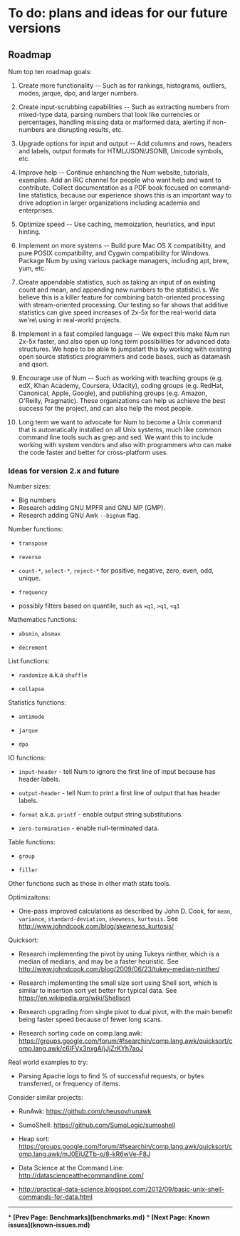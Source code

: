 # To do: plans and ideas for our future versions

## Roadmap

Num top ten roadmap goals:

1. Create more functionality -- Such as for rankings, histograms, outliers, modes, jarque, dpo, and larger numbers.

2. Create input-scrubbing capabilities -- Such as extracting numbers from mixed-type data, parsing numbers that look like currencies or percentages, handling missing data or malformed data, alerting if non-numbers are disrupting results, etc.

3. Upgrade options for input and output -- Add columns and rows, headers and labels, output formats for HTML/JSON/JSONB, Unicode symbols, etc.

4. Improve help -- Continue enhanching the Num website, tutorials, examples. Add an IRC channel for people who want help and want to contribute. Collect documentation as a PDF book focused on command-line statistics, because our experience shows this is an important way to drive adoption in larger organizations including academia and enterprises.

5. Optimize speed -- Use caching, memoization, heuristics, and input hinting.

6. Implement on more systems -- Build pure Mac OS X compatibility, and pure POSIX compatibility, and Cygwin compatibility for Windows. Package Num by using various package managers, including apt, brew, yum, etc.

7. Create appendable statistics, such as taking an input of an existing count and mean, and appending new numbers to the statistic\ s. We believe this is a killer feature for combining batch-oriented processing with stream-oriented processing. Our testing so far shows that additive statistics can give speed increases of 2x-5x for the real-world data we're\ using in real-world projects.

8. Implement in a fast compiled language -- We expect this make Num run 2x-5x faster, and also open up long term possibilities for advanced data structures. We hope to be able to jumpstart this by working with existing open source statistics programmers and code bases, such as datamash and qsort.

9. Encourage use of Num -- Such as working with teaching groups (e.g. edX, Khan Academy, Coursera, Udacity), coding groups (e.g. RedHat, Canonical, Apple, Google), and publishing groups (e.g. Amazon, O'Reilly, Pragmatic). These organizations can help us achieve the best success for the project, and can also help the most people.

10. Long term we want to advocate for Num to become a Unix command that is automatically installed on all Unix systems, much like common command line tools such as grep and sed. We want this to include working with system vendors and also with programmers who can make the code faster and better for cross-platform uses.


### Ideas for version 2.x and future

Number sizes:

* Big numbers
* Research adding GNU MPFR and GNU MP (GMP).
* Research adding GNU Awk `--bignum` flag.

Number functions:

* `transpose`

* `reverse`

* `count-*`, `select-*`, `reject-*` for positive, negative, zero, even, odd, unique.

* `frequency`

* possibly filters based on quantile, such as `=q1`, `>q1`, `<q1`

Mathematics functions:

* `absmin`, `absmax`

* `decrement`

List functions:

* `randomize` a.k.a `shuffle`

* `collapse`

Statistics functions:

* `antimode`

* `jarque`

* `dpo`

IO functions:

* `input-header` - tell Num to ignore the first line of input because has header labels.

* `output-header` - tell Num to print a first line of output that has header labels.

* `format` a.k.a. `printf` - enable output string substitutions.

* `zero-termination` - enable null-terminated data.

Table functions:

* `group`

* `filler`

Other functions such as those in other math stats tools.

Optimizaitons:

* One-pass improved calculations as described by John D. Cook, for `mean`, `variance`, `standard-deviation`, `skewness`, `kurtosis`. See http://www.johndcook.com/blog/skewness_kurtosis/

Quicksort:

* Research implementing the pivot by using Tukeys ninther,
  which is a median of medians, and may be a faster heuristic.
  See http://www.johndcook.com/blog/2009/06/23/tukey-median-ninther/

* Research implementing the small size sort using Shell sort,
  which is similar to insertion sort yet better for typical data.
  See https://en.wikipedia.org/wiki/Shellsort

* Research upgrading from single pivot to dual pivot, with the main benefit being faster speed because of fewer long scans.

* Research sorting code on comp.lang.awk: https://groups.google.com/forum/#!searchin/comp.lang.awk/quicksort/comp.lang.awk/c6IFVx3nxgA/jJjZrKYh7aoJ

Real world examples to try:

* Parsing Apache logs to find % of successful requests, or bytes transferred, or frequency of items.

Consider similar projects:

* RunAwk: https://github.com/cheusov/runawk

* SumoShell: https://github.com/SumoLogic/sumoshell

* Heap sort: https://groups.google.com/forum/#!searchin/comp.lang.awk/quicksort/comp.lang.awk/mJ0EiUZTb-o/8-kR6wVe-F8J

* Data Science at the Command Line: http://datascienceatthecommandline.com/

* http://practical-data-science.blogspot.com/2012/09/basic-unix-shell-commands-for-data.html


<p><hr><nav>
* <b>[Prev Page: Benchmarks](benchmarks.md)</b>
* <b>[Next Page: Known issues](known-issues.md)</b>
</nav>
